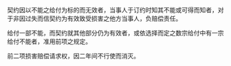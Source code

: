 契约因以不能之给付为标的而无效者，当事人于订约时知其不能或可得而知者，对于非因过失而信契约为有效致受损害之他方当事人，负赔偿责任。

给付一部不能，而契约就其他部分仍为有效者，或依选择而定之数宗给付中有一宗给付不能者，准用前项之规定。

前二项损害赔偿请求权，因二年间不行使而消灭。